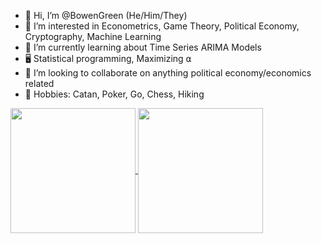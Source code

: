- 👋 Hi, I’m @BowenGreen (He/Him/They)
- 👀 I’m interested in Econometrics, Game Theory, Political Economy, Cryptography, Machine Learning
- 🌲 I’m currently learning about Time Series ARIMA Models
- 🖥️ Statistical programming, Maximizing ⍺
- 🧠 I’m looking to collaborate on anything political economy/economics related
- 👾 Hobbies: Catan, Poker, Go, Chess, Hiking


<a href="https://github.com/BowenGreen/github-readme-stats">
  <img height=200 align="center" src="https://github-readme-stats.vercel.app/api?username=BowenGreen&rank_icon=github&theme=dark&custom_title=Statistics&card_width=320" />
</a>
<a href="https://github.com/NickCH-K/convoychat">
  <img height=200 align="center" src="https://github-readme-stats.vercel.app/api/top-langs?username=NickCH-K&theme=dark&layout=compact&hide_progress=true&langs_count=8&card_width=320" />
</a>
